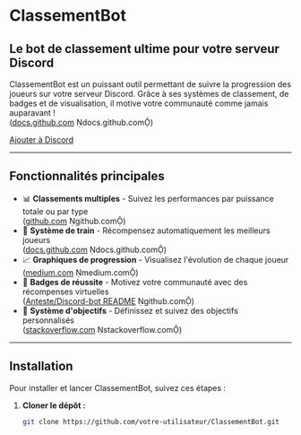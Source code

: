 # ClassementBot

## Le bot de classement ultime pour votre serveur Discord

ClassementBot est un puissant outil permettant de suivre la progression des joueurs sur votre serveur Discord. Grâce à ses systèmes de classement, de badges et de visualisation, il motive votre communauté comme jamais auparavant !  
([docs.github.com](https://docs.github.com/en/repositories/creating-and-managing-repositories/quickstart-for-repositories) docs.github.com)

[Ajouter à Discord](https://discord.com/api/oauth2/authorize?client_id=1338609444644458586&permissions=8&scope=bot%20applications.commands)

---

## Fonctionnalités principales

- 📊 **Classements multiples** - Suivez les performances par puissance totale ou par type  
  ([github.com](https://github.com/TannerGabriel/discord-bot/blob/master/README.md) github.com)
- 🚂 **Système de train** - Récompensez automatiquement les meilleurs joueurs  
  ([docs.github.com](https://docs.github.com/en/get-started/exploring-integrations/about-using-integrations) docs.github.com)
- 📈 **Graphiques de progression** - Visualisez l'évolution de chaque joueur  
  ([medium.com](https://medium.com/@webdev_59507/integrating-github-repository-information-into-a-website-9af2118a65e1) medium.com)
- 🏅 **Badges de réussite** - Motivez votre communauté avec des récompenses virtuelles  
  ([Anteste/Discord-bot README](https://github.com/Anteste/Discord-bot/blob/master/README.md) github.com)
- 🎯 **Système d'objectifs** - Définissez et suivez des objectifs personnalisés  
  ([stackoverflow.com](https://stackoverflow.com/questions/23989232/is-there-a-way-to-represent-a-directory-tree-in-a-github-readme-md) stackoverflow.com)

---

## Installation

Pour installer et lancer ClassementBot, suivez ces étapes :

1. **Cloner le dépôt :**
   ```bash
   git clone https://github.com/votre-utilisateur/ClassementBot.git

